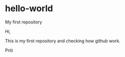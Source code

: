 # hello-world
My first repository

Hi,

This is my first repository and checking how github work.

Priti
